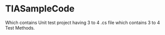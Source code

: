 # TIASampleCode
Which contains Unit test project having 3 to 4 .cs file which contains 3 to 4 Test Methods.
